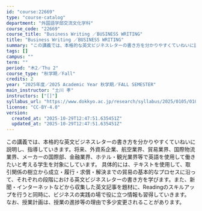 ```yaml
---
id: "course:22669"
type: "course-catalog"
department: "外国語学部交流文化学科"
course_code: "22669"
course_title: "Business Writing ／BUSINESS WRITING"
title: "Business Writing ／BUSINESS WRITING"
summary: "この講義では、本格的な英文ビジネスレターの書き方を分かりやすくていねいに説明し、指導していきます。将来、外資系企業、航空業界、貿易業界、国際物流業界、メーカーの国際部、金融業界、ホテル・観光業界等で英語を使用して働きたいと考える学生を対象に…"
tags: []
campus: ""
term: ""
period: "木2／Thu 2"
course_type: "秋学期／Fall"
credits: 2
year: "2025年度／2025 Academic Year 秋学期／FALL SEMESTER"
main_instructor: "土川 孝"
instructors: ["[]"]
syllabus_url: "https://www.dokkyo.ac.jp/research/syllabus/2025/0105/0105_22669_ja_JP.html"
license: "CC-BY-4.0"
version:
  created_at: "2025-10-29T12:47:51.635451Z"
  updated_at: "2025-10-29T12:47:51.635451Z"
---
```

この講義では、本格的な英文ビジネスレターの書き方を分かりやすくていねいに説明し、指導していきます。将来、外資系企業、航空業界、貿易業界、国際物流業界、メーカーの国際部、金融業界、ホテル・観光業界等で英語を使用して働きたいと考える学生を対象にしています。 具体的には、テキストを使用して、取引関係の樹立から成立・履行・求償・解決までの貿易の基本的なプロセスに沿って、それぞれの段階における英文ビジネスレターの書き方を学びます。また、新聞・インターネットなどから収集した英文記事を題材に、Readingのスキルアップを行うと同時に、ビジネスの実践の場で役に立つ情報も習得していきます。 なお、授業計画は、授業の進捗等の理由で多少変更されることがあります。

